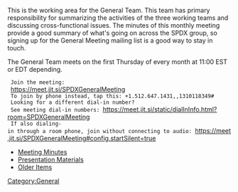 This is the working area for the General Team. This team has primary
responsibility for summarizing the activities of the three working teams
and discussing cross-functional issues. The minutes of this monthly
meeting provide a good summary of what's going on across the SPDX group,
so signing up for the General Meeting mailing list is a good way to stay
in touch.

The General Team meets on the first Thursday of every month at 11:00 EST
or EDT depending.

` Join the meeting:`  
` `<https://meet.jit.si/SPDXGeneralMeeting>  
` To join by phone instead, tap this: +1.512.647.1431,,1310118349#`  
` Looking for a different dial-in number?`  
` See meeting dial-in numbers: `<https://meet.jit.si/static/dialInInfo.html?room=SPDXGeneralMeeting>  
` If also dialing-in through a room phone, join without connecting to audio: `<https://meet.jit.si/SPDXGeneralMeeting#config.startSilent=true>

  - [Meeting Minutes](General_Meeting/Minutes "wikilink")
  - [Presentation
    Materials](General_Meeting/Presentation_Materials "wikilink")
  - [Older Items](General_Meeting/Old "wikilink")

[Category:General](Category:General "wikilink")
